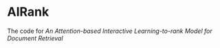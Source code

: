# AIRank
The code for *An Attention-based Interactive Learning-to-rank Model for Document Retrieval*
